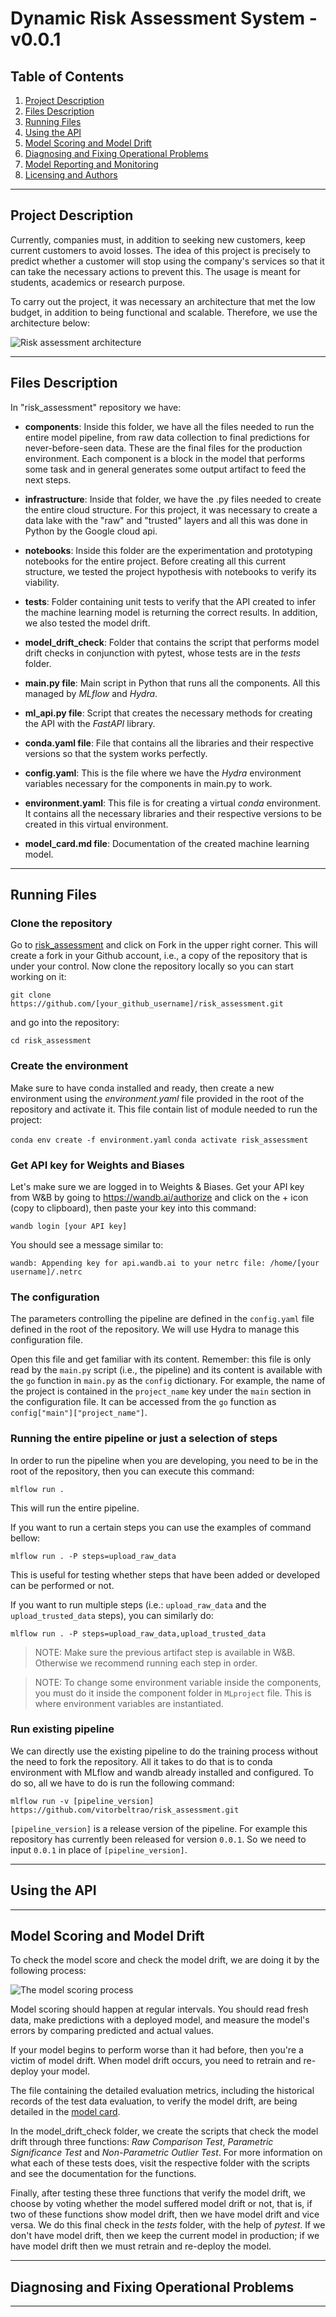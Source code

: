 # Dynamic Risk Assessment System - v0.0.1

## Table of Contents

1. [Project Description](#description)
2. [Files Description](#files)
3. [Running Files](#running)
4. [Using the API](#api)
5. [Model Scoring and Model Drift](#scoring)
6. [Diagnosing and Fixing Operational Problems](#diagnosing)
6. [Model Reporting and Monitoring](#reporting)
7. [Licensing and Authors](#licensingandauthors)
***

## Project Description <a name="description"></a>

Currently, companies must, in addition to seeking new customers, keep current customers to avoid losses. The idea of this project is precisely to predict whether a customer will stop using the company's services so that it can take the necessary actions to prevent this. The usage is meant for students, academics or research purpose.

To carry out the project, it was necessary an architecture that met the low budget, in addition to being functional and scalable. Therefore, we use the architecture below:

![Risk assessment architecture](https://github.com/vitorbeltrao/risk_assessment/blob/main/Images/risk_assessment%20-%20architecture.jpg?raw=true)
***

## Files Description <a name="files"></a>

In "risk_assessment" repository we have:

* **components**: Inside this folder, we have all the files needed to run the entire model pipeline, from raw data collection to final predictions for never-before-seen data. These are the final files for the production environment. Each component is a block in the model that performs some task and in general generates some output artifact to feed the next steps.

* **infrastructure**: Inside that folder, we have the .py files needed to create the entire cloud structure. For this project, it was necessary to create a data lake with the "raw" and "trusted" layers and all this was done in Python by the Google cloud api.

* **notebooks**: Inside this folder are the experimentation and prototyping notebooks for the entire project. Before creating all this current structure, we tested the project hypothesis with notebooks to verify its viability.

* **tests**: Folder containing unit tests to verify that the API created to infer the machine learning model is returning the correct results. In addition, we also tested the model drift.

* **model_drift_check**: Folder that contains the script that performs model drift checks in conjunction with pytest, whose tests are in the *tests* folder.

* **main.py file**: Main script in Python that runs all the components. All this managed by *MLflow* and *Hydra*.

* **ml_api.py file**: Script that creates the necessary methods for creating the API with the *FastAPI* library.

* **conda.yaml file**: File that contains all the libraries and their respective versions so that the system works perfectly.

* **config.yaml**: This is the file where we have the *Hydra* environment variables necessary for the components in main.py to work.

* **environment.yaml**: This file is for creating a virtual *conda* environment. It contains all the necessary libraries and their respective versions to be created in this virtual environment.

* **model_card.md file**: Documentation of the created machine learning model.
***

## Running Files <a name="running"></a>

### Clone the repository

Go to [risk_assessment](https://github.com/vitorbeltrao/risk_assessment) and click on Fork in the upper right corner. This will create a fork in your Github account, i.e., a copy of the repository that is under your control. Now clone the repository locally so you can start working on it:

`git clone https://github.com/[your_github_username]/risk_assessment.git`

and go into the repository:

`cd risk_assessment`

### Create the environment

Make sure to have conda installed and ready, then create a new environment using the *environment.yaml* file provided in the root of the repository and activate it. This file contain list of module needed to run the project:

`conda env create -f environment.yaml`
`conda activate risk_assessment`

### Get API key for Weights and Biases

Let's make sure we are logged in to Weights & Biases. Get your API key from W&B by going to https://wandb.ai/authorize and click on the + icon (copy to clipboard), then paste your key into this command:

`wandb login [your API key]`

You should see a message similar to:

`wandb: Appending key for api.wandb.ai to your netrc file: /home/[your username]/.netrc`

### The configuration

The parameters controlling the pipeline are defined in the `config.yaml` file defined in the root of the repository. We will use Hydra to manage this configuration file.

Open this file and get familiar with its content. Remember: this file is only read by the `main.py` script (i.e., the pipeline) and its content is available with the `go` function in `main.py` as the `config` dictionary. For example, the name of the project is contained in the `project_name` key under the `main` section in the configuration file. It can be accessed from the `go` function as `config["main"]["project_name"]`.

### Running the entire pipeline or just a selection of steps

In order to run the pipeline when you are developing, you need to be in the root of the repository, then you can execute this command:

`mlflow run .`

This will run the entire pipeline.

If you want to run a certain steps you can use the examples of command bellow:

`mlflow run . -P steps=upload_raw_data`

This is useful for testing whether steps that have been added or developed can be performed or not.

If you want to run multiple steps (i.e.: `upload_raw_data` and the `upload_trusted_data` steps), you can similarly do:

`mlflow run . -P steps=upload_raw_data,upload_trusted_data`

> NOTE: Make sure the previous artifact step is available in W&B. Otherwise we recommend running each step in order.

> NOTE: To change some environment variable inside the components, you must do it inside the component folder in `MLproject` file. This is where environment variables are instantiated.

### Run existing pipeline

We can directly use the existing pipeline to do the training process without the need to fork the repository. All it takes to do that is to conda environment with MLflow and wandb already installed and configured. To do so, all we have to do is run the following command:

`mlflow run -v [pipeline_version] https://github.com/vitorbeltrao/risk_assessment.git`

`[pipeline_version]` is a release version of the pipeline. For example this repository has currently been released for version `0.0.1`. So we need to input `0.0.1` in place of `[pipeline_version]`.
***

## Using the API <a name="api"></a>
***

## Model Scoring and Model Drift <a name="scoring"></a>

To check the model score and check the model drift, we are doing it by the following process:

![The model scoring process](https://github.com/vitorbeltrao/risk_assessment/blob/main/Images/The_model_scoring_proces.png?raw=true)

Model scoring should happen at regular intervals. You should read fresh data, make predictions with a deployed model, and measure the model's errors by comparing predicted and actual values.

If your model begins to perform worse than it had before, then you're a victim of model drift. When model drift occurs, you need to retrain and re-deploy your model.

The file containing the detailed evaluation metrics, including the historical records of the test data evaluation, to verify the model drift, are being detailed in the [model card](https://github.com/vitorbeltrao/risk_assessment/blob/main/model_card.md).

In the model_drift_check folder, we create the scripts that check the model drift through three functions: *Raw Comparison Test*, *Parametric Significance Test* and *Non-Parametric Outlier Test*. For more information on what each of these tests does, visit the respective folder with the scripts and see the documentation for the functions.

Finally, after testing these three functions that verify the model drift, we choose by voting whether the model suffered model drift or not, that is, if two of these functions show model drift, then we have model drift and vice versa. We do this final check in the *tests* folder, with the help of *pytest*. If we don't have model drift, then we keep the current model in production; if we have model drift then we must retrain and re-deploy the model.
***

## Diagnosing and Fixing Operational Problems <a name="diagnosing"></a>

***



